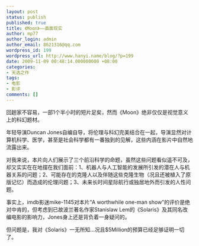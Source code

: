 ```yaml
---
layout: post
status: publish
published: true
title: 《Moon》——直面现实
author: mp77
author_login: admin
author_email: 8621316@qq.com
wordpress_id: 199
wordpress_url: http://www.hanyi.name/blog/?p=199
date: 2009-11-09 00:48:14.000000000 +08:00
categories:
- 天选之作
tags:
- 电影
- 影评
comments: []
---
```

回趟家不容易，一部1个半小时的短片足矣，然而《Moon》绝非仅仅是视觉意义上的科幻题材。

年轻导演Duncan Jones自编自导，将伦理与科幻完美结合在一起，导演显然对计算机科学、医学，甚至是社会科学都有一番独到的见解，这些内涵在影片中自然地流露出来。

对我来说，本片向人们展示了三个前沿科学的命题，虽然这些问题看似遥不可及，却又实实在在地摆在我们面前：1、机器人与人工智能的发展所引发的潜在人与机器关系的问题；2、可能存在的克隆人以及伴随这些克隆生物（况且还被植入了原版记忆）而造成的伦理问题；3、未来长时间星际航行或独居地外而引发的人性问题。

事实上，imdb影迷mike-1145对本片“A worthwhile one-man show”的评价是绝对中肯的，但考虑到已故波兰著名作家Stanislaw Lem的《Solaris》及其同名改编电影的影响力，Jones身上还是背负着一身疑问的。

但问题是，我对《Solaris》一无所知...况且$5Million的预算已经足够证明一切了。

